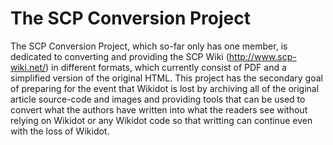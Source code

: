 # The SCP Conversion Project

The SCP Conversion Project, which so-far only has one member, is dedicated to converting and providing the SCP Wiki (http://www.scp-wiki.net/) in different formats, which currently consist of PDF and a simplified version of the original HTML. This project has the secondary goal of preparing for the event that Wikidot is lost by archiving all of the original article source-code and images and providing tools that can be used to convert what the authors have written into what the readers see without relying on Wikidot or any Wikidot code so that writting can continue even with the loss of Wikidot.



